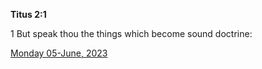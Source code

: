 **Titus 2:1**

1 But speak thou the things which become sound doctrine:

[Monday 05-June, 2023](https://t.me/s/daily_scripture)
